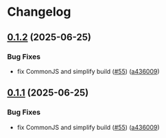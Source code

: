 # Changelog

## [0.1.2](https://github.com/loderunner/typelit/compare/typelit-v0.1.1...typelit-v0.1.2) (2025-06-25)


### Bug Fixes

* fix CommonJS and simplify build ([#55](https://github.com/loderunner/typelit/issues/55)) ([a436009](https://github.com/loderunner/typelit/commit/a436009dd058ac6876e62941c1459cd585e73624))

## [0.1.1](https://github.com/loderunner/typelit/compare/typelit-v0.1.0...typelit-v0.1.1) (2025-06-25)


### Bug Fixes

* fix CommonJS and simplify build ([#55](https://github.com/loderunner/typelit/issues/55)) ([a436009](https://github.com/loderunner/typelit/commit/a436009dd058ac6876e62941c1459cd585e73624))
